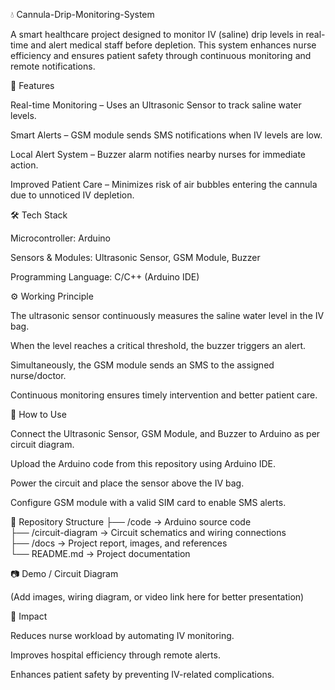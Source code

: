 💧 Cannula-Drip-Monitoring-System

A smart healthcare project designed to monitor IV (saline) drip levels in real-time and alert medical staff before depletion. This system enhances nurse efficiency and ensures patient safety through continuous monitoring and remote notifications.

📌 Features

Real-time Monitoring – Uses an Ultrasonic Sensor to track saline water levels.

Smart Alerts – GSM module sends SMS notifications when IV levels are low.

Local Alert System – Buzzer alarm notifies nearby nurses for immediate action.

Improved Patient Care – Minimizes risk of air bubbles entering the cannula due to unnoticed IV depletion.

🛠️ Tech Stack

Microcontroller: Arduino

Sensors & Modules: Ultrasonic Sensor, GSM Module, Buzzer

Programming Language: C/C++ (Arduino IDE)

⚙️ Working Principle

The ultrasonic sensor continuously measures the saline water level in the IV bag.

When the level reaches a critical threshold, the buzzer triggers an alert.

Simultaneously, the GSM module sends an SMS to the assigned nurse/doctor.

Continuous monitoring ensures timely intervention and better patient care.

🚀 How to Use

Connect the Ultrasonic Sensor, GSM Module, and Buzzer to Arduino as per circuit diagram.

Upload the Arduino code from this repository using Arduino IDE.

Power the circuit and place the sensor above the IV bag.

Configure GSM module with a valid SIM card to enable SMS alerts.

📂 Repository Structure
├── /code           → Arduino source code  
├── /circuit-diagram → Circuit schematics and wiring connections  
├── /docs           → Project report, images, and references  
└── README.md       → Project documentation  

📷 Demo / Circuit Diagram

(Add images, wiring diagram, or video link here for better presentation)

🌟 Impact

Reduces nurse workload by automating IV monitoring.

Improves hospital efficiency through remote alerts.

Enhances patient safety by preventing IV-related complications.
